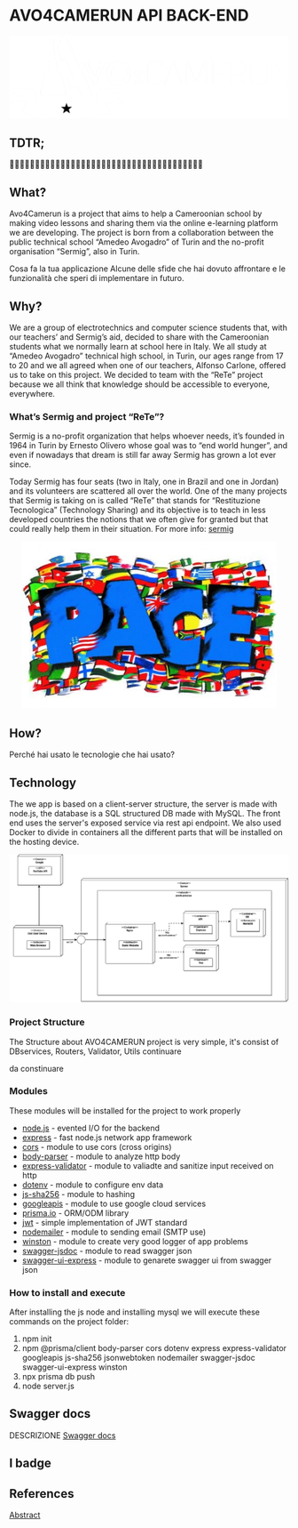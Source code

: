 # AVO4CAMERUN API BACK-END
![logo](/assets/img/logo_esteso_white.png)

## TDTR;
🤡😁😁✨😭🤬😑😡✨🤑🎪✨🤑🤡😂😊🤣🤗😘😗😶‍🌫️🙄😣😫😓🤤😪😲😞😞😟😩🤯🤯🤯😞🙃

## What?
Avo4Camerun is a project that aims to help a Cameroonian school by making video lessons and sharing them via the online e-learning platform we are developing.
The project is born from a collaboration between the public technical school “Amedeo Avogadro” of Turin and the no-profit organisation “Sermig”, also in Turin.



Cosa fa la tua applicazione
Alcune delle sfide che hai dovuto affrontare e le funzionalità che speri di implementare in futuro.


## Why?
We are a group of electrotechnics and computer science students that, with our teachers’ and Sermig’s aid, decided to share with the Cameroonian students what we normally learn at school here in Italy.
We all study at “Amedeo Avogadro” technical high school, in Turin, our ages range from 17 to 20 and we all agreed when one of our teachers, Alfonso Carlone, offered us to take on this project. We decided to team with the “ReTe” project because we all think that knowledge should be accessible to everyone, everywhere.

### What’s Sermig and project “ReTe”?
Sermig is a no-profit organization that helps whoever needs, it’s founded in 1964 in Turin by Ernesto Olivero whose goal was to “end world hunger”, and even if nowadays that dream is still far away Sermig has grown a lot ever since. 

Today Sermig has four seats (two in Italy, one in Brazil and one in Jordan) and its volunteers are scattered all over the world. One of the many projects that Sermig is taking on is called “ReTe” that stands for “Restituzione Tecnologica” (Technology Sharing) and its objective is to teach in less developed countries the notions that we often give for granted but that could really help them in their situation. For more info: [sermig](https://en.sermig.org/)

<p align="center">
 <img style="margin-block: auto;" width="460" height="300" src="/assets/img/docs/sermig.jpg" />
</p>

## How?
Perché hai usato le tecnologie che hai usato?

## Technology
The we app is based on a client-server structure, the server is made with node.js, the database is a SQL structured DB made with MySQL.
The front end uses the server's exposed service via rest api endpoint.
We also used Docker to divide in containers all the different parts that will be installed on the hosting device.

![deployment diagramm](/assets/img/docs/deployment.png)


###  Project Structure
The Structure about AVO4CAMERUN project is very simple, 
it's consist of DBservices, Routers, Validator, Utils
continuare

da constinuare 

### Modules
These modules will be installed for the project to work properly

- [node.js](https://nodejs.org/en/)                                         - evented I/O for the backend
- [express](https://expressjs.com/)                                         - fast node.js network app framework
- [cors](https://www.npmjs.com/package/cors)                                - module to use cors (cross origins)
- [body-parser](https://www.npmjs.com/package/body-parser)                  - module to analyze http body 
- [express-validator](https://express-validator.github.io/docs/)            - module to valiadte and sanitize input received on http
- [dotenv](https://www.npmjs.com/package/dotenv)                            - module to configure env data 
- [js-sha256](https://www.npmjs.com/package/js-sha256)                      - module to hashing
- [googleapis]()                                                            - module to use google cloud services
- [prisma.io](https://prisma.io)                                            - ORM/ODM library
- [jwt](https://www.npmjs.com/package/jsonwebtoken)                         - simple implementation of JWT standard
- [nodemailer](https://nodemailer.com/about/)                               - module to sending email (SMTP use)
- [winston](https://www.npmjs.com/package/winston)                          - module to create very good logger of app problems
- [swagger-jsdoc](https://www.npmjs.com/package/swagger-jsdoc)              - module to read swagger json  
- [swagger-ui-express](https://www.npmjs.com/package/swagger-ui-express)    - module to genarete swagger ui from swagger json  

### How to install and execute
After installing the js node and installing mysql we will execute these commands on the project folder:

1. npm init 
2. npm @prisma/client body-parser cors dotenv express express-validator googleapis js-sha256 jsonwebtoken nodemailer swagger-jsdoc swagger-ui-express winston
3. npx prisma db push
3. node server.js

## Swagger docs
DESCRIZIONE
[Swagger docs](https://app.swaggerhub.com/apis/AVO4CAMERUN/all/1.0.0)

## I badge

## References
[Abstract](https://avo4camerun.notion.site/avo4camerun/Avo4Camerun-ae70fa72aac8463d94213ae11600e5a3)